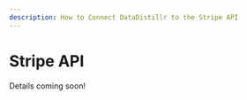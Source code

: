 ```yaml
---
description: How to Connect DataDistillr to the Stripe API
---
```


# Stripe API

Details coming soon!